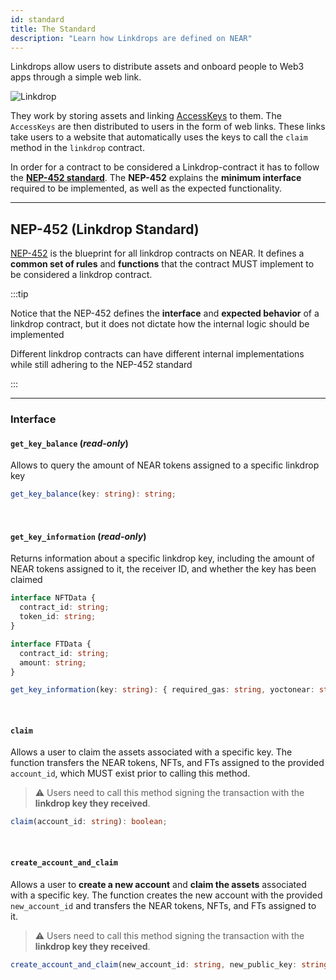 ```yaml
---
id: standard
title: The Standard
description: "Learn how Linkdrops are defined on NEAR"
---
```


Linkdrops allow users to distribute assets and onboard people to Web3 apps through a simple web link.

![Linkdrop](/assets/docs/primitives/linkdrop.png)

They work by storing assets and linking [AccessKeys](../../protocol/access-keys.md) to them. The `AccessKeys` are then distributed to users in the form of web links. These links take users to a website that automatically uses the keys to call the `claim` method in the `linkdrop` contract.

In order for a contract to be considered a Linkdrop-contract it has to follow the [**NEP-452 standard**](https://github.com/near/NEPs/blob/master/neps/nep-0452.md). The **NEP-452** explains the **minimum interface** required to be implemented, as well as the expected functionality.

---

## NEP-452 (Linkdrop Standard)

[NEP-452](https://github.com/near/NEPs/blob/master/neps/nep-0452.md) is the blueprint for all linkdrop contracts on NEAR. It defines a **common set of rules** and **functions** that the contract MUST implement to be considered a linkdrop contract.

:::tip

Notice that the NEP-452 defines the **interface** and **expected behavior** of a linkdrop contract, but it does not dictate how the internal logic should be implemented

Different linkdrop contracts can have different internal implementations while still adhering to the NEP-452 standard

:::

<hr class="subsection" />

### Interface

#### `get_key_balance` (*read-only*)

Allows to query the amount of NEAR tokens assigned to a specific linkdrop key

```ts
get_key_balance(key: string): string;
```

<br />

#### `get_key_information` (*read-only*)

Returns information about a specific linkdrop key, including the amount of NEAR tokens assigned to it, the receiver ID, and whether the key has been claimed

```ts
interface NFTData {
  contract_id: string;
  token_id: string;
}

interface FTData {
  contract_id: string;
  amount: string;
}

get_key_information(key: string): { required_gas: string, yoctonear: string, nft_list: NFTData[], ft_list: FTData[] };
```

<br />

#### `claim`

Allows a user to claim the assets associated with a specific key. The function transfers the NEAR tokens, NFTs, and FTs assigned to the provided `account_id`, which MUST exist prior to calling this method.

> ⚠️ Users need to call this method signing the transaction with the **linkdrop key they received**. 

```ts
claim(account_id: string): boolean;
```

<br />

#### `create_account_and_claim`

Allows a user to **create a new account** and **claim the assets** associated with a specific key. The function creates the new account with the provided `new_account_id` and transfers the NEAR tokens, NFTs, and FTs assigned to it.

> ⚠️ Users need to call this method signing the transaction with the **linkdrop key they received**. 

```ts
create_account_and_claim(new_account_id: string, new_public_key: string): Promise<boolean>;
```